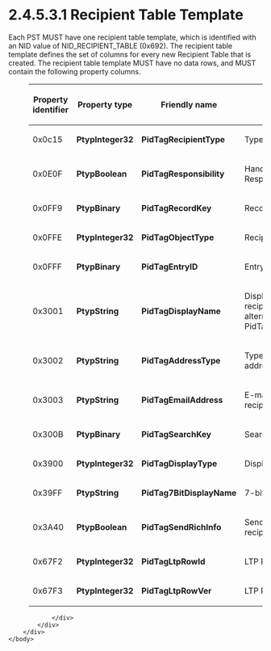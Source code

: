 <html dir="LTR" xmlns:mshelp="http://msdn.microsoft.com/mshelp" xmlns:ddue="http://ddue.schemas.microsoft.com/authoring/2003/5" xmlns:xlink="http://www.w3.org/1999/xlink" xmlns:tool="http://www.microsoft.com/tooltip">
    <head>
        <meta http-equiv="Content-Type" content="text/html; CHARSET=utf-8"></meta>
        <meta name="save" content="history"></meta>
        <title>2.4.5.3.1 Recipient Table Template</title>
        <xml>
            <mshelp:toctitle title="2.4.5.3.1 Recipient Table Template"></mshelp:toctitle>
            <mshelp:rltitle title="[MS-PST]: Recipient Table Template"></mshelp:rltitle>
            <mshelp:keyword index="A" term="bb069b2b-80ad-46d5-b86f-33487d16bf0c"></mshelp:keyword>
            <mshelp:attr name="DCSext.ContentType" value="open specification"></mshelp:attr>
            <mshelp:attr name="AssetID" value="bb069b2b-80ad-46d5-b86f-33487d16bf0c"></mshelp:attr>
            <mshelp:attr name="TopicType" value="kbRef"></mshelp:attr>
            <mshelp:attr name="DCSext.Title" value="[MS-PST]: Recipient Table Template" />
        </xml>
    </head>
    <body>
        <div id="header">
            <h1 class="heading">2.4.5.3.1 Recipient Table Template</h1>
        </div>
        <div id="mainSection">
            <div id="mainBody">
                <div id="allHistory" class="saveHistory"></div>
                <div id="sectionSection0" class="section" name="collapseableSection">
                    

<p>Each PST MUST have one recipient table template, which is
identified with an NID value of NID_RECIPIENT_TABLE (0x692). The recipient
table template defines the set of columns for every new Recipient Table that is
created. The recipient table template MUST have no data rows, and MUST contain
the following property columns.</p>

<dl>
<dd>
<table>
 <thead>
  <tr>
   <th>
   <p>Property identifier</p>
   </th>
   <th>
   <p>Property
   type</p>
   </th>
   <th>
   <p>Friendly
   name</p>
   </th>
   <th>
   <p>Description</p>
   </th>
  </tr>
 </thead>
 <tr>
  <td>
  <p>0x0c15</p>
  </td>
  <td>
  <p><b>PtypInteger32</b></p>
  </td>
  <td>
  <p><b>PidTagRecipientType</b></p>
  </td>
  <td>
  <p>Type
  of recipient.</p>
  </td>
 </tr>
 <tr>
  <td>
  <p>0x0E0F</p>
  </td>
  <td>
  <p><b>PtypBoolean</b></p>
  </td>
  <td>
  <p><b>PidTagResponsibility</b></p>
  </td>
  <td>
  <p>Handling
  Responsibility.</p>
  </td>
 </tr>
 <tr>
  <td>
  <p>0x0FF9</p>
  </td>
  <td>
  <p><b>PtypBinary</b></p>
  </td>
  <td>
  <p><b>PidTagRecordKey</b></p>
  </td>
  <td>
  <p>Record
  Key.</p>
  </td>
 </tr>
 <tr>
  <td>
  <p>0x0FFE</p>
  </td>
  <td>
  <p><b>PtypInteger32</b></p>
  </td>
  <td>
  <p><b>PidTagObjectType</b></p>
  </td>
  <td>
  <p>Recipient
  Object type.</p>
  </td>
 </tr>
 <tr>
  <td>
  <p>0x0FFF</p>
  </td>
  <td>
  <p><b>PtypBinary</b></p>
  </td>
  <td>
  <p><b>PidTagEntryID</b></p>
  </td>
  <td>
  <p>EntryID
  of the recipient.</p>
  </td>
 </tr>
 <tr>
  <td>
  <p>0x3001</p>
  </td>
  <td>
  <p><b>PtypString</b></p>
  </td>
  <td>
  <p><b>PidTagDisplayName</b></p>
  </td>
  <td>
  <p>Display
  name of the recipient. And it has an alternate name PidTagDisplayName_W.</p>
  </td>
 </tr>
 <tr>
  <td>
  <p>0x3002</p>
  </td>
  <td>
  <p><b>PtypString</b></p>
  </td>
  <td>
  <p><b>PidTagAddressType</b></p>
  </td>
  <td>
  <p>Type
  of recipient address.</p>
  </td>
 </tr>
 <tr>
  <td>
  <p>0x3003</p>
  </td>
  <td>
  <p><b>PtypString</b></p>
  </td>
  <td>
  <p><b>PidTagEmailAddress</b></p>
  </td>
  <td>
  <p>E-mail
  address of recipient.</p>
  </td>
 </tr>
 <tr>
  <td>
  <p>0x300B</p>
  </td>
  <td>
  <p><b>PtypBinary</b></p>
  </td>
  <td>
  <p><b>PidTagSearchKey</b></p>
  </td>
  <td>
  <p>Search
  Key.</p>
  </td>
 </tr>
 <tr>
  <td>
  <p>0x3900</p>
  </td>
  <td>
  <p><b>PtypInteger32</b></p>
  </td>
  <td>
  <p><b>PidTagDisplayType</b></p>
  </td>
  <td>
  <p>Display
  type.</p>
  </td>
 </tr>
 <tr>
  <td>
  <p>0x39FF</p>
  </td>
  <td>
  <p><b>PtypString</b></p>
  </td>
  <td>
  <p><b>PidTag7BitDisplayName</b></p>
  </td>
  <td>
  <p>7-bit
  Display name.</p>
  </td>
 </tr>
 <tr>
  <td>
  <p>0x3A40</p>
  </td>
  <td>
  <p><b>PtypBoolean</b></p>
  </td>
  <td>
  <p><b>PidTagSendRichInfo</b></p>
  </td>
  <td>
  <p>Send
  Rich info for recipient.</p>
  </td>
 </tr>
 <tr>
  <td>
  <p>0x67F2</p>
  </td>
  <td>
  <p><b>PtypInteger32</b></p>
  </td>
  <td>
  <p><b>PidTagLtpRowId</b></p>
  </td>
  <td>
  <p>LTP
  Row ID.</p>
  </td>
 </tr>
 <tr>
  <td>
  <p>0x67F3</p>
  </td>
  <td>
  <p><b>PtypInteger32</b></p>
  </td>
  <td>
  <p><b>PidTagLtpRowVer</b></p>
  </td>
  <td>
  <p>LTP
  Row Version.</p>
  </td>
 </tr>
</table>
</dd></dl>

<p> </p>


                </div>
            </div>
        </div>
    </body>
</html>